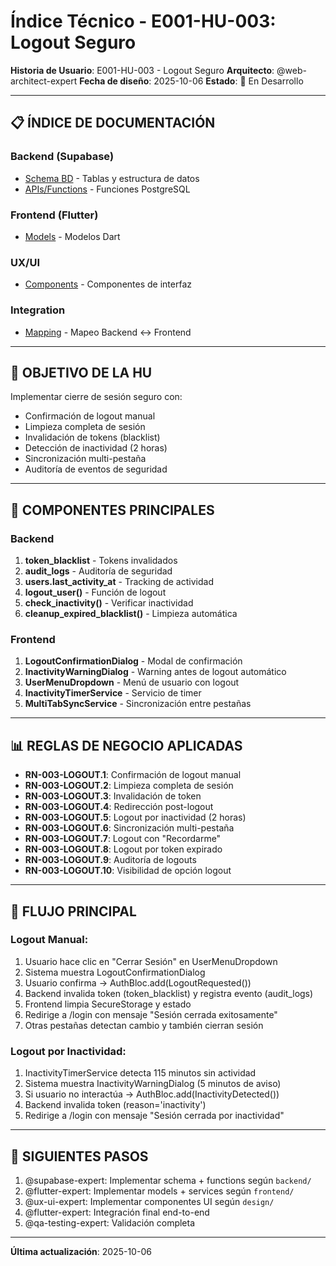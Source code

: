 # Índice Técnico - E001-HU-003: Logout Seguro

**Historia de Usuario**: E001-HU-003 - Logout Seguro
**Arquitecto**: @web-architect-expert
**Fecha de diseño**: 2025-10-06
**Estado**: 🔵 En Desarrollo

---

## 📋 ÍNDICE DE DOCUMENTACIÓN

### Backend (Supabase)
- [Schema BD](backend/schema_E001-HU-003.md) - Tablas y estructura de datos
- [APIs/Functions](backend/apis_E001-HU-003.md) - Funciones PostgreSQL

### Frontend (Flutter)
- [Models](frontend/models_E001-HU-003.md) - Modelos Dart

### UX/UI
- [Components](design/components_E001-HU-003.md) - Componentes de interfaz

### Integration
- [Mapping](integration/mapping_E001-HU-003.md) - Mapeo Backend ↔ Frontend

---

## 🎯 OBJETIVO DE LA HU

Implementar cierre de sesión seguro con:
- Confirmación de logout manual
- Limpieza completa de sesión
- Invalidación de tokens (blacklist)
- Detección de inactividad (2 horas)
- Sincronización multi-pestaña
- Auditoría de eventos de seguridad

---

## 🔑 COMPONENTES PRINCIPALES

### Backend
1. **token_blacklist** - Tokens invalidados
2. **audit_logs** - Auditoría de seguridad
3. **users.last_activity_at** - Tracking de actividad
4. **logout_user()** - Función de logout
5. **check_inactivity()** - Verificar inactividad
6. **cleanup_expired_blacklist()** - Limpieza automática

### Frontend
1. **LogoutConfirmationDialog** - Modal de confirmación
2. **InactivityWarningDialog** - Warning antes de logout automático
3. **UserMenuDropdown** - Menú de usuario con logout
4. **InactivityTimerService** - Servicio de timer
5. **MultiTabSyncService** - Sincronización entre pestañas

---

## 📊 REGLAS DE NEGOCIO APLICADAS

- **RN-003-LOGOUT.1**: Confirmación de logout manual
- **RN-003-LOGOUT.2**: Limpieza completa de sesión
- **RN-003-LOGOUT.3**: Invalidación de token
- **RN-003-LOGOUT.4**: Redirección post-logout
- **RN-003-LOGOUT.5**: Logout por inactividad (2 horas)
- **RN-003-LOGOUT.6**: Sincronización multi-pestaña
- **RN-003-LOGOUT.7**: Logout con "Recordarme"
- **RN-003-LOGOUT.8**: Logout por token expirado
- **RN-003-LOGOUT.9**: Auditoría de logouts
- **RN-003-LOGOUT.10**: Visibilidad de opción logout

---

## 🔄 FLUJO PRINCIPAL

### Logout Manual:
1. Usuario hace clic en "Cerrar Sesión" en UserMenuDropdown
2. Sistema muestra LogoutConfirmationDialog
3. Usuario confirma → AuthBloc.add(LogoutRequested())
4. Backend invalida token (token_blacklist) y registra evento (audit_logs)
5. Frontend limpia SecureStorage y estado
6. Redirige a /login con mensaje "Sesión cerrada exitosamente"
7. Otras pestañas detectan cambio y también cierran sesión

### Logout por Inactividad:
1. InactivityTimerService detecta 115 minutos sin actividad
2. Sistema muestra InactivityWarningDialog (5 minutos de aviso)
3. Si usuario no interactúa → AuthBloc.add(InactivityDetected())
4. Backend invalida token (reason='inactivity')
5. Redirige a /login con mensaje "Sesión cerrada por inactividad"

---

## 🚀 SIGUIENTES PASOS

1. @supabase-expert: Implementar schema + functions según `backend/`
2. @flutter-expert: Implementar models + services según `frontend/`
3. @ux-ui-expert: Implementar componentes UI según `design/`
4. @flutter-expert: Integración final end-to-end
5. @qa-testing-expert: Validación completa

---

**Última actualización**: 2025-10-06
